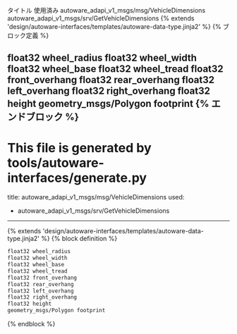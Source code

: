 タイトル	使用済み
autoware_adapi_v1_msgs/msg/VehicleDimensions
autoware_adapi_v1_msgs/srv/GetVehicleDimensions
{% extends 'design/autoware-interfaces/templates/autoware-data-type.jinja2' %} {% ブロック定義 %}

float32 wheel_radius
float32 wheel_width
float32 wheel_base
float32 wheel_tread
float32 front_overhang
float32 rear_overhang
float32 left_overhang
float32 right_overhang
float32 height
geometry_msgs/Polygon footprint
{% エンドブロック %}
---
# This file is generated by tools/autoware-interfaces/generate.py
title: autoware_adapi_v1_msgs/msg/VehicleDimensions
used:
  - autoware_adapi_v1_msgs/srv/GetVehicleDimensions
---

{% extends 'design/autoware-interfaces/templates/autoware-data-type.jinja2' %}
{% block definition %}

```txt
float32 wheel_radius
float32 wheel_width
float32 wheel_base
float32 wheel_tread
float32 front_overhang
float32 rear_overhang
float32 left_overhang
float32 right_overhang
float32 height
geometry_msgs/Polygon footprint
```

{% endblock %}

